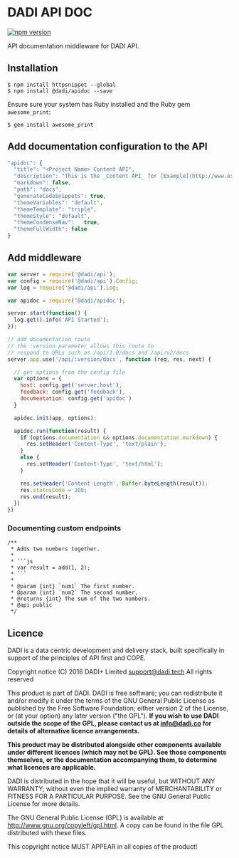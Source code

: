 # DADI API DOC

[![npm version](https://badge.fury.io/js/%40dadi%2Fapidoc.png)](https://badge.fury.io/js/%40dadi%2Fapidoc)

API documentation middleware for DADI API.

## Installation

```
$ npm install httpsnippet --global
$ npm install @dadi/apidoc --save
```

Ensure sure your system has Ruby installed and the Ruby gem `awesome_print`:

```
$ gem install awesome_print
```

## Add documentation configuration to the API

```js
"apidoc": {
  "title": "<Project Name> Content API",
  "description": "This is the _Content API_ for [Example](http://www.example.com).",
  "markdown": false,
  "path": "docs",
  "generateCodeSnippets": true,
  "themeVariables": "default",
  "themeTemplate": "triple",
  "themeStyle": "default",
  "themeCondenseNav":	true,
  "themeFullWidth": false
}
```

## Add middleware

```js
var server = require('@dadi/api');
var config = require('@dadi/api').Config;
var log = require('@dadi/api').Log;

var apidoc = require('@dadi/apidoc');

server.start(function() {
  log.get().info('API Started');
});

// add documentation route
// the :version parameter allows this route to
// respond to URLs such as /api/1.0/docs and /api/v2/docs
server.app.use('/api/:version/docs', function (req, res, next) {

  // get options from the config file
  var options = {
    host: config.get('server.host'),
    feedback: config.get('feedback'),
    documentation: config.get('apidoc')
  }

  apidoc.init(app, options);

  apidoc.run(function(result) {
    if (options.documentation && options.documentation.markdown) {
      res.setHeader('Content-Type', 'text/plain');
    }
    else {
      res.setHeader('Content-Type', 'text/html');
    }

    res.setHeader('Content-Length', Buffer.byteLength(result));
    res.statusCode = 200;
    res.end(result);
  })
})
```

### Documenting custom endpoints

```
/**
 * Adds two numbers together.
 *
 * ```js
 * var result = add(1, 2);
 * ```
 *
 * @param {int} `num1` The first number.
 * @param {int} `num2` The second number.
 * @returns {int} The sum of the two numbers.
 * @api public
 */
 ```

## Licence

DADI is a data centric development and delivery stack, built specifically in support of the principles of API first and COPE.

Copyright notice
(C) 2016 DADI+ Limited <support@dadi.tech>
All rights reserved

This product is part of DADI.
DADI is free software; you can redistribute it and/or modify
it under the terms of the GNU General Public License as
published by the Free Software Foundation; either version 2 of
the License, or (at your option) any later version ("the GPL").
**If you wish to use DADI outside the scope of the GPL, please
contact us at info@dadi.co for details of alternative licence
arrangements.**

**This product may be distributed alongside other components
available under different licences (which may not be GPL). See
those components themselves, or the documentation accompanying
them, to determine what licences are applicable.**

DADI is distributed in the hope that it will be useful,
but WITHOUT ANY WARRANTY; without even the implied warranty of
MERCHANTABILITY or FITNESS FOR A PARTICULAR PURPOSE.  See the
GNU General Public License for more details.

The GNU General Public License (GPL) is available at
http://www.gnu.org/copyleft/gpl.html.
A copy can be found in the file GPL distributed with
these files.

This copyright notice MUST APPEAR in all copies of the product!
